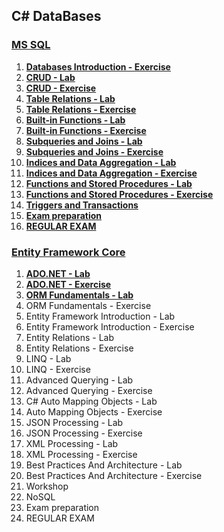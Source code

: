 ## C# DataBases

### [**MS SQL**](https://github.com/polinadrumeva/SoftUni-CSharp-Developer-All-courses/tree/main/C%23%20DB/MS%20SQL)

1. [**Databases Introduction - Exercise**](https://github.com/polinadrumeva/SoftUni-CSharp-Developer-All-courses/tree/main/C%23%20DB/MS%20SQL/Databases%20Introduction%20-%20Exercise)
2. [**CRUD - Lab**](https://github.com/polinadrumeva/SoftUni-CSharp-Developer-All-courses/tree/main/C%23%20DB/MS%20SQL/CRUD%20-%20Lab)
3. [**CRUD - Exercise**](https://github.com/polinadrumeva/SoftUni-CSharp-Developer-All-courses/tree/main/C%23%20DB/MS%20SQL/CRUD%20-Exercise)
4. [**Table Relations - Lab**](https://github.com/polinadrumeva/SoftUni-CSharp-Developer-All-courses/tree/main/C%23%20DB/MS%20SQL/Table%20Relations%20-%20Lab)
5. [**Table Relations - Exercise**](https://github.com/polinadrumeva/SoftUni-CSharp-Developer-All-courses/tree/main/C%23%20DB/MS%20SQL/Table%20Relations%20-%20Exercise)
6. [**Built-in Functions - Lab**](https://github.com/polinadrumeva/SoftUni-CSharp-Developer-All-courses/tree/main/C%23%20DB/MS%20SQL/Built-in%20Functions%20-%20Lab)
7. [**Built-in Functions - Exercise**](https://github.com/polinadrumeva/SoftUni-CSharp-Developer-All-courses/tree/main/C%23%20DB/MS%20SQL/Built-in%20Functions%20-%20Exercise)
8. [**Subqueries and Joins - Lab**](https://github.com/polinadrumeva/SoftUni-CSharp-Developer-All-courses/tree/main/C%23%20DB/MS%20SQL/Subqueries%20and%20Joins%20-%20Lab)
9. [**Subqueries and Joins - Exercise**](https://github.com/polinadrumeva/SoftUni-CSharp-Developer-All-courses/tree/main/C%23%20DB/MS%20SQL/Subqueries%20and%20Joins%20-%20Exercise)
10. [**Indices and Data Aggregation - Lab**](https://github.com/polinadrumeva/SoftUni-CSharp-Developer-All-courses/tree/main/C%23%20DB/MS%20SQL/Indices%20and%20Data%20Aggregation%20-%20Lab)
11. [**Indices and Data Aggregation - Exercise**](https://github.com/polinadrumeva/SoftUni-CSharp-Developer-All-courses/tree/main/C%23%20DB/MS%20SQL/Indices%20and%20Data%20Aggregation%20-%20Exercise)
12. [**Functions and Stored Procedures - Lab**](https://github.com/polinadrumeva/SoftUni-CSharp-Developer-All-courses/tree/main/C%23%20DB/MS%20SQL/Functions%20and%20Stored%20Procedures%20-%20Lab)
13. [**Functions and Stored Procedures - Exercise**](https://github.com/polinadrumeva/SoftUni-CSharp-Developer-All-courses/tree/main/C%23%20DB/MS%20SQL/Functions%20and%20Procedures%20-%20Exercise)
14. [**Triggers and Transactions**](https://github.com/polinadrumeva/SoftUni-CSharp-Developer-All-courses/tree/main/C%23%20DB/MS%20SQL/Triggers%20and%20Transactions)
15. [**Exam preparation**](https://github.com/polinadrumeva/SoftUni-CSharp-Developer-All-courses/tree/main/C%23%20DB/MS%20SQL/Exam%20preparation)
16. [**REGULAR EXAM**](https://github.com/polinadrumeva/SoftUni-CSharp-Developer-All-courses/tree/main/C%23%20DB/MS%20SQL/REGULAR%20EXAM)



### [**Entity Framework Core**](https://github.com/polinadrumeva/SoftUni-CSharp-Developer-All-courses/tree/main/C%23%20DB/Entity%20Framework%20Core)

1. [**ADO.NET - Lab**](https://github.com/polinadrumeva/SoftUni-CSharp-Developer-All-courses/tree/main/C%23%20DB/Entity%20Framework%20Core/ADO.NET%20-%20Lab)
2. [**ADO.NET - Exercise**](https://github.com/polinadrumeva/SoftUni-CSharp-Developer-All-courses/tree/main/C%23%20DB/Entity%20Framework%20Core/ADO.NET%20-%20Exercise)
3. [**ORM Fundamentals - Lab**](https://github.com/polinadrumeva/SoftUni-CSharp-Developer-All-courses/tree/main/C%23%20DB/Entity%20Framework%20Core/ORM%20Fundamentals%20-%20Lab)
4. ORM Fundamentals - Exercise
5. Entity Framework Introduction - Lab
6. Entity Framework Introduction - Exercise
7. Entity Relations - Lab
8. Entity Relations - Exercise
9. LINQ - Lab
10. LINQ - Exercise
11. Advanced Querying - Lab
12. Advanced Querying - Exercise
13. C# Auto Mapping Objects - Lab
14. Auto Mapping Objects - Exercise
15. JSON Processing - Lab
16. JSON Processing - Exercise
17. XML Processing - Lab
18. XML Processing - Exercise
19. Best Practices And Architecture - Lab
20. Best Practices And Architecture - Exercise
21. Workshop
22. NoSQL
23. Exam preparation
24. REGULAR EXAM

